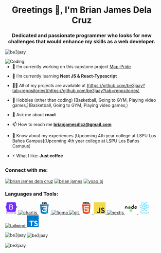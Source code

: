 <h1 align="center">Greetings 👋, I'm Brian James Dela Cruz</h1>
<h3 align="center">Dedicated and passionate programmer who looks for new challenges that would enhance my skills as a web developer.</h3>
<p align="left"> <img src="https://komarev.com/ghpvc/?username=be3jaay&label=Profile%20views&color=0e75b6&style=flat" alt="be3jaay" /> </p>
<img align="right" alt="Coding" width="700" src="https://cdn.dribbble.com/users/2344801/screenshots/4774578/alphatestersanimation2.gif">

- 🔭 I’m currently working on this capstone project [Map-Pride](https://github.com/be3jaay/Map-Pride)

- 🌱 I’m currently learning **Next JS & React-Typescript**

- 👨‍💻 All of my projects are available at [https://github.com/be3jaay?tab=repositories](https://github.com/be3jaay?tab=repositories)

- 📝 Hobbies (other than coding) [Basketball, Going to GYM, Playing video games,](Basketball, Going to GYM, Playing video games,)

- 💬 Ask me about **react**

- 📫 How to reach me **brianjamesdlcz@gmail.com**

- 📄 Know about my experiences [Upcoming 4th year college at LSPU Los Baños Campus](Upcoming 4th year college at LSPU Los Baños Campus)

- ⚡ What I like: **Just coffee**

<h3 align="left">Connect with me:</h3>
<p align="left">
<a href="https://linkedin.com/in/brian james dela cruz" target="blank"><img align="center" src="https://raw.githubusercontent.com/rahuldkjain/github-profile-readme-generator/master/src/images/icons/Social/linked-in-alt.svg" alt="brian james dela cruz" height="30" width="40" /></a>
<a href="https://fb.com/brian james" target="blank"><img align="center" src="https://raw.githubusercontent.com/rahuldkjain/github-profile-readme-generator/master/src/images/icons/Social/facebook.svg" alt="brian james" height="30" width="40" /></a>
<a href="https://instagram.com/yoao.bj" target="blank"><img align="center" src="https://raw.githubusercontent.com/rahuldkjain/github-profile-readme-generator/master/src/images/icons/Social/instagram.svg" alt="yoao.bj" height="30" width="40" /></a>
</p>

<h3 align="left">Languages and Tools:</h3>
<p align="left"> <a href="https://getbootstrap.com" target="_blank" rel="noreferrer"> <img src="https://raw.githubusercontent.com/devicons/devicon/master/icons/bootstrap/bootstrap-plain-wordmark.svg" alt="bootstrap" width="40" height="40"/> </a> <a href="https://www.chartjs.org" target="_blank" rel="noreferrer"> <img src="https://www.chartjs.org/media/logo-title.svg" alt="chartjs" width="40" height="40"/> </a> <a href="https://www.w3schools.com/css/" target="_blank" rel="noreferrer"> <img src="https://raw.githubusercontent.com/devicons/devicon/master/icons/css3/css3-original-wordmark.svg" alt="css3" width="40" height="40"/> </a> <a href="https://www.figma.com/" target="_blank" rel="noreferrer"> <img src="https://www.vectorlogo.zone/logos/figma/figma-icon.svg" alt="figma" width="40" height="40"/> </a> <a href="https://git-scm.com/" target="_blank" rel="noreferrer"> <img src="https://www.vectorlogo.zone/logos/git-scm/git-scm-icon.svg" alt="git" width="40" height="40"/> </a> <a href="https://www.w3.org/html/" target="_blank" rel="noreferrer"> <img src="https://raw.githubusercontent.com/devicons/devicon/master/icons/html5/html5-original-wordmark.svg" alt="html5" width="40" height="40"/> </a> <a href="https://developer.mozilla.org/en-US/docs/Web/JavaScript" target="_blank" rel="noreferrer"> <img src="https://raw.githubusercontent.com/devicons/devicon/master/icons/javascript/javascript-original.svg" alt="javascript" width="40" height="40"/> </a> <a href="https://nextjs.org/" target="_blank" rel="noreferrer"> <img src="https://cdn.worldvectorlogo.com/logos/nextjs-2.svg" alt="nextjs" width="40" height="40"/> </a> <a href="https://nodejs.org" target="_blank" rel="noreferrer"> <img src="https://raw.githubusercontent.com/devicons/devicon/master/icons/nodejs/nodejs-original-wordmark.svg" alt="nodejs" width="40" height="40"/> </a> <a href="https://reactjs.org/" target="_blank" rel="noreferrer"> <img src="https://raw.githubusercontent.com/devicons/devicon/master/icons/react/react-original-wordmark.svg" alt="react" width="40" height="40"/> </a> <a href="https://tailwindcss.com/" target="_blank" rel="noreferrer"> <img src="https://www.vectorlogo.zone/logos/tailwindcss/tailwindcss-icon.svg" alt="tailwind" width="40" height="40"/> </a> <a href="https://www.typescriptlang.org/" target="_blank" rel="noreferrer"> <img src="https://raw.githubusercontent.com/devicons/devicon/master/icons/typescript/typescript-original.svg" alt="typescript" width="40" height="40"/> </a> </p>

<p><img align="left" src="https://github-readme-stats.vercel.app/api/top-langs?username=be3jaay&show_icons=true&locale=en&layout=compact" alt="be3jaay" /></p>

<p>&nbsp;<img align="center" src="https://github-readme-stats.vercel.app/api?username=be3jaay&show_icons=true&locale=en" alt="be3jaay" /></p>

<p><img align="center" src="https://github-readme-streak-stats.herokuapp.com/?user=be3jaay&" alt="be3jaay" /></p>
